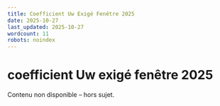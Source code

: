 ```yaml
---
title: Coefficient Uw Exigé Fenêtre 2025
date: 2025-10-27
last_updated: 2025-10-27
wordcount: 11
robots: noindex
---
```


# coefficient Uw exigé fenêtre 2025

Contenu non disponible – hors sujet.